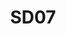 ---
title: SD07
dimension: solution
tags:
- equality
- consumers
- consumer-needs
- experience
- usability
- accessibility
- feedback
- participation
- journey-mapping
- retention
nav_order: 2.37
deprecated: false
description: Equality
requirement: We **SHOULD** treat internal (NHS England) and external consumers equally.
more_info: |
  Intent:
    Avoid creating privileged or degraded experiences—internal and external
    consumers should receive parity of capability, reliability and clarity unless
    explicitly and transparently differentiated.

  Equality dimensions:
    - Documentation depth & accuracy
    - Rate limits / quota fairness
    - Error clarity & remediation guidance
    - Support pathways / SLAs
    - Feature accessibility & release notes

  Practices:
    - Maintain single public contract; avoid private hidden endpoints
    - Publish changelog & deprecation timelines
    - Provide sandbox / test credentials consistency
    - Track usage analytics to detect disparity (latency, error rate)

  Pitfalls:
    - Internal teams bypassing published APIs with direct DB access
    - Fragmented documentation sets (internal Confluence vs external portal)
    - Undocumented throttling impacting external integrators only
examples:
- title: Unified API Portal Page
  content: 'Shows identical reference docs & SDK links for all consumers.

    '
- title: Changelog Extract
  content: 'Release entry describing new field with migration notes.

    '
- title: Fairness Metrics Panel
  content: 'Dashboard comparing internal vs external latency/error KPIs.

    '
technology:
- title: Developer Portal / Backstage
  content: 'Centralised API catalogue & docs parity.

    '
- title: API Analytics Platform
  content: 'Segments usage by consumer type for fairness insight.

    '
- title: Documentation Generator
  content: 'Builds consistent reference from single source contract.

    '
further_reading:
- title: API Product Management Guides
  content: Ensuring consistent value delivery to all consumers.
  url: https://www.martinfowler.com/articles
assessment_guidance: |
  Assessment focus:
    Validate parity of experience (quality, performance, docs, support) across internal and external consumers.

  Steps:
    1. Compare documentation sets: confirm single-source generation (no divergent internal vs external manuals).
    2. Review rate limit & quota configurations: verify fairness rationale documented if asymmetric.
    3. Evaluate latency & error metrics segmented internal vs external; highlight disparities > agreed threshold.
    4. Inspect support workflow: tickets or issues—response SLAs consistent? Sample 3.
    5. Ensure no direct internal DB or backdoor access circumventing public API contract.

  Evidence:
    - Doc build artifact / portal screenshot
    - Rate limit config excerpt
    - Metrics comparison dashboard capture
    - Support ticket sample with timestamps

  Red flags:
    - Undocumented internal-only endpoints
    - Higher external error rates without remediation plan
    - Internal bypass paths causing inconsistent state mutations

  Maturity signals:
    - Fairness KPI (latency/error parity) tracked & improving
    - Automated check alerting on new undocumented endpoints
    - Unified changelog consumed by all consumers

  Quick improvements:
    - Introduce parity scorecard published each release
    - Add gateway policy forbidding unregistered endpoints
    - Segment analytics dashboards by consumer class
assessment_examples:
  '0':
  - example: Separate undocumented internal endpoints with elevated capabilities;
      no external parity consideration.
  - example: External consumers experience higher latency & errors unmonitored.
  '1':
  - example: Docs partially duplicated internally; external changelog lags behind.
  - example: Basic rate limiting configured inconsistently with no rationale.
  '2':
  - example: Move toward single-source docs; initial latency parity metrics captured
      manually.
  - example: Known undocumented endpoints scheduled for deprecation.
  '3':
  - example: Unified documentation pipeline; latency & error parity dashboards with
      thresholds.
  - example: Support SLAs measured across internal/external tickets; variance addressed.
  '4':
  - example: Automated detection of unregistered endpoints blocks deployment; fairness
      KPI trending positive.
  - example: Changelog automation ensures simultaneous publication.
  '5':
  - example: Continuous parity scoring integrated into release gates; disparities
      auto-create remediation tasks.
  - example: Consumer satisfaction metrics (NPS / survey) incorporated into equality
      score.
---